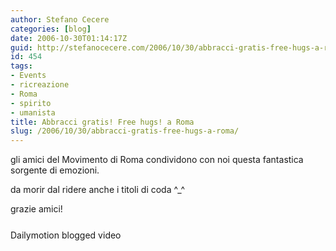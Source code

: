```yaml
---
author: Stefano Cecere
categories: [blog]
date: 2006-10-30T01:14:17Z
guid: http://stefanocecere.com/2006/10/30/abbracci-gratis-free-hugs-a-roma/
id: 454
tags:
- Events
- ricreazione
- Roma
- spirito
- umanista
title: Abbracci gratis! Free hugs! a Roma
slug: /2006/10/30/abbracci-gratis-free-hugs-a-roma/
---
```


gli amici del Movimento di Roma condividono con noi questa fantastica sorgente di emozioni.
  
da morir dal ridere anche i titoli di coda ^_^
  
grazie amici!

<div style="margin-bottom:25px;margin-top:25px">
  <div style="width:320px;text-align:left">
    <!-- #i7g7aur45f512e7w4qsnjmc3k25680p9rwxad4gr6{width:320px;height:256px;border:none;margin:0px;} -->Dailymotion blogged video
  </div>
</div>